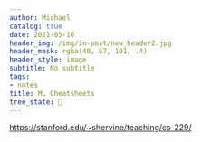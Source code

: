 ```yaml
---
author: Michael
catalog: true
date: 2021-05-16
header_img: /img/in-post/new_header2.jpg
header_mask: rgba(40, 57, 101, .4)
header_style: image
subtitle: No subtitle
tags:
- notes
title: ML Cheatsheets
tree_state: 🌱
---
```


https://stanford.edu/~shervine/teaching/cs-229/